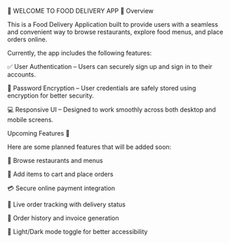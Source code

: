 🍔 WELCOME TO FOOD DELIVERY APP 👋
Overview

This is a Food Delivery Application built to provide users with a seamless and convenient way to browse restaurants, explore food menus, and place orders online.

Currently, the app includes the following features:

✅ User Authentication – Users can securely sign up and sign in to their accounts.

🔐 Password Encryption – User credentials are safely stored using encryption for better security.

💻 Responsive UI – Designed to work smoothly across both desktop and mobile screens.

Upcoming Features 🚀

Here are some planned features that will be added soon:

🥗 Browse restaurants and menus

🛒 Add items to cart and place orders

💳 Secure online payment integration

📍 Live order tracking with delivery status

🧾 Order history and invoice generation

🌙 Light/Dark mode toggle for better accessibility